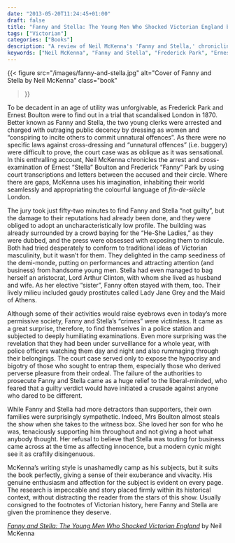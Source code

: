 ```yaml
---
date: "2013-05-20T11:24:45+01:00"
draft: false
title: "Fanny and Stella: The Young Men Who Shocked Victorian England by Neil McKenna"
tags: ["Victorian"]
categories: ["Books"]
description: "A review of Neil McKenna's 'Fanny and Stella,' chronicling the scandalous 1870 trial of Frederick Park and Ernest Boulton, two young clerks arrested for cross-dressing in Victorian London. Discover how their case exposed Victorian hypocrisy and bigotry."
keywords: ["Neil McKenna", "Fanny and Stella", "Frederick Park", "Ernest Boulton", "Victorian cross-dressing", "1870 trial", "LGBT history", "Victorian scandal", "gender identity", "Victorian justice"]
---
```


{{< figure
  src="/images/fanny-and-stella.jpg"
  alt="Cover of Fanny and Stella by Neil McKenna"
  class="book"
>}}

To be decadent in an age of utility was unforgivable, as Frederick Park and Ernest Boulton were to find out in a trial that scandalised London in 1870. Better known as Fanny and Stella, the two young clerks were arrested and charged with outraging public decency by dressing as women and “conspiring to incite others to commit unnatural offences”. As there were no specific laws against cross-dressing and “unnatural offences” (i.e. buggery) were difficult to prove, the court case was as oblique as it was sensational. In this enthralling account, Neil McKenna chronicles the arrest and cross-examination of Ernest “Stella” Boulton and Frederick “Fanny” Park by using court transcriptions and letters between the accused and their circle. Where there are gaps, McKenna uses his imagination, inhabiting their world seamlessly and appropriating the colourful language of _fin-de-siècle_ London.

The jury took just fifty-two minutes to find Fanny and Stella “not guilty”, but the damage to their reputations had already been done, and they were obliged to adopt an uncharacteristically low profile. The building was already surrounded by a crowd baying for the “He-She Ladies,” as they were dubbed, and the press were obsessed with exposing them to ridicule. Both had tried desperately to conform to traditional ideas of Victorian masculinity, but it wasn’t for them. They delighted in the camp seediness of the demi-monde, putting on performances and attracting attention (and business) from handsome young men. Stella had even managed to bag herself an aristocrat, Lord Arthur Clinton, with whom she lived as husband and wife. As her elective “sister”, Fanny often stayed with them, too. Their lively milieu included gaudy prostitutes called Lady Jane Grey and the Maid of Athens.

Although some of their activities would raise eyebrows even in today’s more permissive society, Fanny and Stella’s “crimes” were victimless. It came as a great surprise, therefore, to find themselves in a police station and subjected to deeply humiliating examinations. Even more surprising was the revelation that they had been under surveillance for a whole year, with police officers watching them day and night and also rummaging through their belongings. The court case served only to expose the hypocrisy and bigotry of those who sought to entrap them, especially those who derived perverse pleasure from their ordeal. The failure of the authorities to prosecute Fanny and Stella came as a huge relief to the liberal-minded, who feared that a guilty verdict would have initiated a crusade against anyone who dared to be different.

While Fanny and Stella had more detractors than supporters, their own families were surprisingly sympathetic. Indeed, Mrs Boulton almost steals the show when she takes to the witness box. She loved her son for who he was, tenaciously supporting him throughout and not giving a hoot what anybody thought. Her refusal to believe that Stella was touting for business came across at the time as affecting innocence, but a modern cynic might see it as craftily disingenuous.

McKenna’s writing style is unashamedly camp as his subjects, but it suits the book perfectly, giving a sense of their exuberance and vivacity. His genuine enthusiasm and affection for the subject is evident on every page. The research is impeccable and story placed firmly within its historical context, without distracting the reader from the stars of this show. Usually consigned to the footnotes of Victorian history, here Fanny and Stella are given the prominence they deserve.

[_Fanny and Stella: The Young Men Who Shocked Victorian England_](https://uk.bookshop.org/a/2760/9780571374922) by Neil McKenna